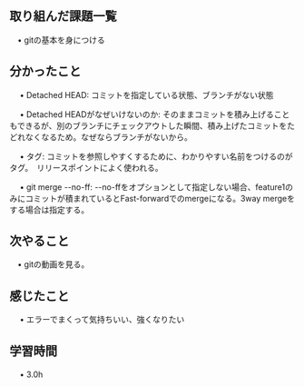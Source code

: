## 取り組んだ課題一覧
           
 　• gitの基本を身につける
    
## 分かったこと

　 • Detached HEAD: コミットを指定している状態、ブランチがない状態

　 • Detached HEADがなぜいけないのか: そのままコミットを積み上げることもできるが、別のブランチにチェックアウトした瞬間、積み上げたコミットをたどれなくなるため。なぜならブランチがないから。

　 • タグ: コミットを参照しやすくするために、わかりやすい名前をつけるのがタグ。　リリースポイントによく使われる。

　 • git merge --no-ff: --no-ffをオプションとして指定しない場合、feature1のみにコミットが積まれているとFast-forwardでのmergeになる。3way mergeをする場合は指定する。


## 次やること　
           
 　• gitの動画を見る。

## 感じたこと

　 • エラーでまくって気持ちいい、強くなりたい

## 学習時間

　 • 3.0h